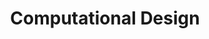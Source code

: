---
title: Computational Design
menu:
  sidebar:
    name: Computational Design
    identifier: computationalDesign
    weight: 500
---